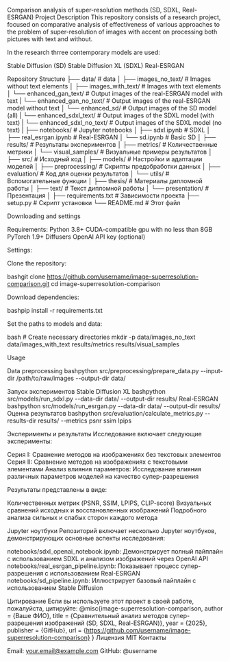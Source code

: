 Comparison analysis of super-resolution methods (SD, SDXL, Real-ESRGAN)
Project Description
This repository consists of a research project, focused on comparative analysis of effectiveness of various approaches to the problem of super-resolution of images with accent on processing both pictures with text and without. 

In the research thrree contemporary models are used:

Stable Diffusion (SD)
Stable Diffusion XL (SDXL)
Real-ESRGAN

Repository Structure
├── data/                      # data
│   ├── images_no_text/        # Images without text elements 
│   ├── images_with_text/      # Images with text elements
│   └── enhanced_gan_text/     # Output images of the real-ESRGAN model with text
|   └── enhanced_gan_no_text/  # Output images of the real-ESRGAN model without text
│   └── enhanced_sd/           # Output images of the SD model (all)
|   └── enhanced_sdxl_text/      # Output images of the SDXL model (with text)
|   └── enhanced_sdxl_no_text/   # Output images of the SDXL model (no text)
|
├── notebooks/                # Jupyter notebooks
│   ├── sdxl.ipynb            # SDXL
│   ├── real_esrgan.ipynb     # Real-ESRGAN
│   └── sd.ipynb              # Basic SD
│
├── results/                   # Результаты экспериментов
│   ├── metrics/               # Количественные метрики
│   └── visual_samples/        # Визуальные примеры результатов
│
├── src/                       # Исходный код
│   ├── models/                # Настройки и адаптации моделей
│   ├── preprocessing/         # Скрипты предобработки данных
│   ├── evaluation/            # Код для оценки результатов
│   └── utils/                 # Вспомогательные функции
│
├── thesis/                    # Материалы дипломной работы
│   ├── text/                  # Текст дипломной работы
│   └── presentation/          # Презентация
│
├── requirements.txt           # Зависимости проекта
├── setup.py                   # Скрипт установки
└── README.md                  # Этот файл

Downloading and settings

Requirements:
Python 3.8+
CUDA-compatible gpu with no less than 8GB
PyTorch 1.9+
Diffusers
OpenAI API key (optional)

Settings:

Clone the repository:

bashgit clone https://github.com/username/image-superresolution-comparison.git
cd image-superresolution-comparison

Download dependencies:

bashpip install -r requirements.txt

Set the paths to models and data:

bash # Create necessary directories
mkdir -p data/images_no_text data/images_with_text results/metrics results/visual_samples

Usage

Data preprocessing
bashpython src/preprocessing/prepare_data.py --input-dir /path/to/raw/images --output-dir data/

Запуск экспериментов
Stable Diffusion XL
bashpython src/models/run_sdxl.py --data-dir data/ --output-dir results/
Real-ESRGAN
bashpython src/models/run_esrgan.py --data-dir data/ --output-dir results/
Оценка результатов
bashpython src/evaluation/calculate_metrics.py --results-dir results/ --metrics psnr ssim lpips

Эксперименты и результаты
Исследование включает следующие эксперименты:

Серия I: Сравнение методов на изображениях без текстовых элементов
Серия II: Сравнение методов на изображениях с текстовыми элементами
Анализ влияния параметров: Исследование влияния различных параметров моделей на качество супер-разрешения

Результаты представлены в виде:

Количественных метрик (PSNR, SSIM, LPIPS, CLIP-score)
Визуальных сравнений исходных и восстановленных изображений
Подробного анализа сильных и слабых сторон каждого метода

Jupyter ноутбуки
Репозиторий включает несколько Jupyter ноутбуков, демонстрирующих основные аспекты исследования:

notebooks/sdxl_openai_notebook.ipynb: Демонстрирует полный пайплайн с использованием SDXL и анализом изображений через OpenAI API
notebooks/real_esrgan_pipeline.ipynb: Показывает процесс супер-разрешения с использованием Real-ESRGAN
notebooks/sd_pipeline.ipynb: Иллюстрирует базовый пайплайн с использованием Stable Diffusion

Цитирование
Если вы используете этот проект в своей работе, пожалуйста, цитируйте:
@misc{image-superresolution-comparison,
  author = {Ваше ФИО},
  title = {Сравнительный анализ методов супер-разрешения изображений (SD, SDXL, Real-ESRGAN)},
  year = {2025},
  publisher = {GitHub},
  url = {https://github.com/username/image-superresolution-comparison}
}
Лицензия
MIT
Контакты

Email: your.email@example.com
GitHub: @username
